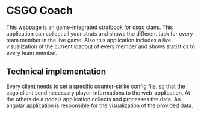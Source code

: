 # CSGO Coach
This webpage is an game-integrated stratbook for csgo clans. 
This application can collect all your strats and shows the different task for every team member in the live game.
Also this application includes a live visualization of the current loadout of every member and shows statistics to every team member.

## Technical implementation
Every client needs to set a specific counter-strike config file, 
so that the csgo client send necessary player-informations to the web-application.
At the otherside a nodejs application collects and processes the data.
An angular application is responsible for the visualization of the provided data.
